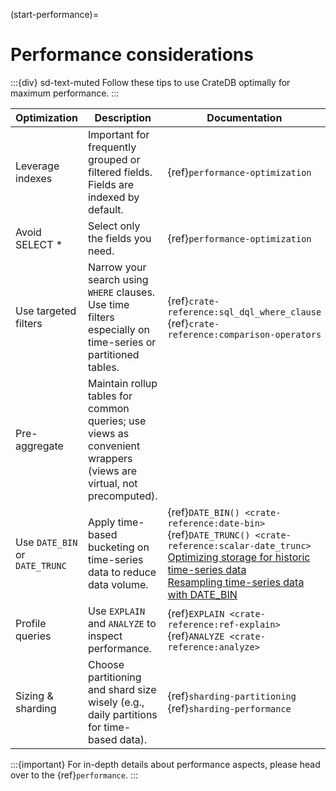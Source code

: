 (start-performance)=
# Performance considerations

:::{div} sd-text-muted
Follow these tips to use CrateDB optimally for maximum performance.
:::

| Optimization                   | Description                                                                                                        | Documentation                                                                                                                                                                                                      |
|--------------------------------|--------------------------------------------------------------------------------------------------------------------|--------------------------------------------------------------------------------------------------------------------------------------------------------------------------------------------------------------------|
| Leverage indexes               | Important for frequently grouped or filtered fields. <br> Fields are indexed by default.                           | {ref}`performance-optimization`                                                                                                                                                                                    |
| Avoid SELECT \*                | Select only the fields you need.                                                                                   | {ref}`performance-optimization`                                                                                                                                                                                    |
| Use targeted filters           | Narrow your search using `WHERE` clauses. <br> Use time filters especially on time-series or partitioned tables.   | {ref}`crate-reference:sql_dql_where_clause` <br> {ref}`crate-reference:comparison-operators`                                                                                                                       |
| Pre-aggregate                  | Maintain rollup tables for common queries; use views as convenient wrappers (views are virtual, not precomputed).  |                                                                                                                                                                                                                    |
| Use `DATE_BIN` or `DATE_TRUNC` | Apply time-based bucketing on time-series data to reduce data volume.                                              | {ref}`DATE_BIN() <crate-reference:date-bin>` <br> {ref}`DATE_TRUNC() <crate-reference:scalar-date_trunc>` <br> [Optimizing storage for historic time-series data] <br> [Resampling time-series data with DATE_BIN] |
| Profile queries                | Use `EXPLAIN` and `ANALYZE` to inspect performance.                                                                | {ref}`EXPLAIN <crate-reference:ref-explain>` <br> {ref}`ANALYZE <crate-reference:analyze>`                                                                                                                         |
| Sizing & sharding              | Choose partitioning and shard size wisely (e.g., daily partitions for time-based data).                            | {ref}`sharding-partitioning` <br> {ref}`sharding-performance`                                                                                                                                                      |


:::{important}
For in-depth details about performance aspects, please head over to the {ref}`performance`.
:::


[Optimizing storage for historic time-series data]: https://community.cratedb.com/t/optimizing-storage-for-historic-time-series-data/762
[Resampling time-series data with DATE_BIN]: https://community.cratedb.com/t/resampling-time-series-data-with-date-bin/1009
